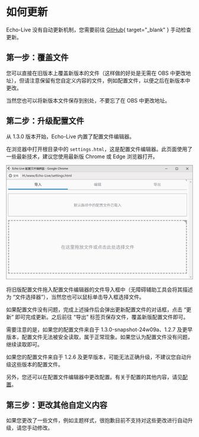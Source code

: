 # 如何更新

Echo-Live 没有自动更新机制，您需要前往 [GitHub](https://github.com/sheep-realms/Echo-Live/releases){ target="_blank" } 手动检查更新。

## 第一步：覆盖文件

您可以直接在旧版本上覆盖新版本的文件（这样做的好处是无需在 OBS 中更改地址），但请注意保留有您自定义内容的文件，例如配置文件，以便之后在新版本中更改。

当然您也可以将新版本文件保存到别处，不要忘了在 OBS 中更改地址。

## 第二步：升级配置文件

从 1.3.0 版本开始，Echo-Live 内置了配置文件编辑器。

在浏览器中打开根目录中的 `settings.html`，这是配置文件编辑器。此页面使用了一些最新技术，建议您使用最新版 Chrome 或 Edge 浏览器打开。

![配置文件编辑器](../image/settgins/settings_01.png)

将旧版配置文件拖入配置文件编辑器的文件导入框中（无障碍辅助工具会将其描述为 “文件选择器”），当然您也可以鼠标单击导入框选择文件。

如果配置文件没有问题，完成上述操作后会弹出更新配置文件的对话框，点击 “更新” 即可完成更新。之后前往 “导出” 标签页保存文件，覆盖新版配置文件即可。

需要注意的是，如果您的配置文件来自于 1.3.0-snapshot-24w09a、1.2.7 及更早版本，配置文件无法被安全读取，属于正常现象。如果您认为配置文件没有问题，继续读取即可。

如果您的配置文件来自于 1.2.6 及更早版本，可能无法正确升级，不建议您自动升级这些版本的配置文件。

另外，您还可以在配置文件编辑器中更改配置。有关于配置的其他内容，请见[配置](../custom/config.md)。

## 第三步：更改其他自定义内容

如果您更改了一些文件，例如主题样式，很抱歉目前不支持对这些更改进行自动升级，请您手动修改。
